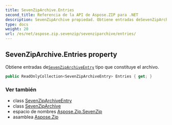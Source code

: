 ```yaml
---
title: SevenZipArchive.Entries
second_title: Referencia de la API de Aspose.ZIP para .NET
description: SevenZipArchive propiedad. Obtiene entradas deSevenZipArchiveEntry tipo que constituye el archivo.
type: docs
weight: 20
url: /es/net/aspose.zip.sevenzip/sevenziparchive/entries/
---
```

## SevenZipArchive.Entries property

Obtiene entradas de[`SevenZipArchiveEntry`](../../sevenziparchiveentry/) tipo que constituye el archivo.

```csharp
public ReadOnlyCollection<SevenZipArchiveEntry> Entries { get; }
```

### Ver también

* class [SevenZipArchiveEntry](../../sevenziparchiveentry/)
* class [SevenZipArchive](../)
* espacio de nombres [Aspose.Zip.SevenZip](../../sevenziparchive/)
* asamblea [Aspose.Zip](../../../)



